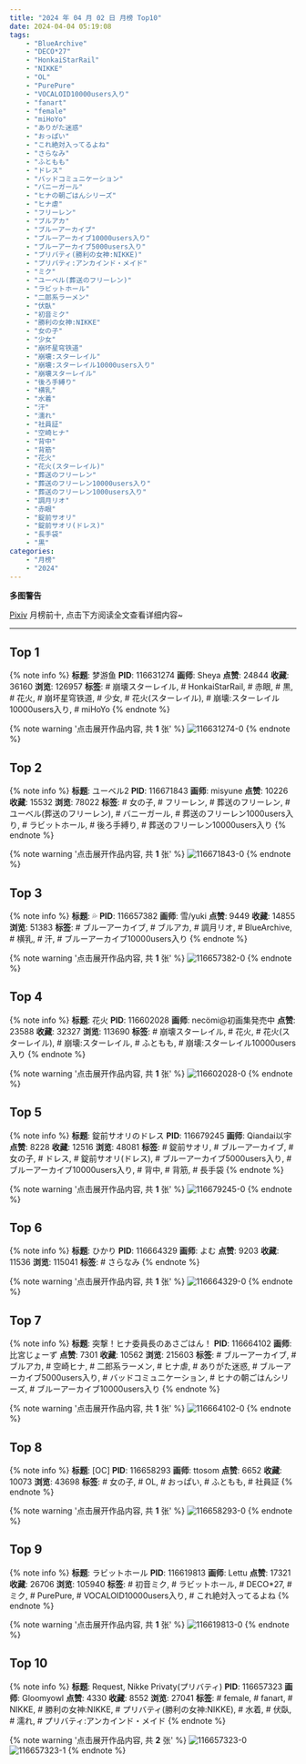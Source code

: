 ```yaml
---
title: "2024 年 04 月 02 日 月榜 Top10"
date: 2024-04-04 05:19:08
tags:
    - "BlueArchive"
    - "DECO*27"
    - "HonkaiStarRail"
    - "NIKKE"
    - "OL"
    - "PurePure"
    - "VOCALOID10000users入り"
    - "fanart"
    - "female"
    - "miHoYo"
    - "ありがた迷惑"
    - "おっぱい"
    - "これ絶対入ってるよね"
    - "さらなみ"
    - "ふともも"
    - "ドレス"
    - "バッドコミュニケーション"
    - "バニーガール"
    - "ヒナの朝ごはんシリーズ"
    - "ヒナ虐"
    - "フリーレン"
    - "ブルアカ"
    - "ブルーアーカイブ"
    - "ブルーアーカイブ10000users入り"
    - "ブルーアーカイブ5000users入り"
    - "プリバティ(勝利の女神:NIKKE)"
    - "プリバティ:アンカインド・メイド"
    - "ミク"
    - "ユーベル(葬送のフリーレン)"
    - "ラビットホール"
    - "二郎系ラーメン"
    - "伏臥"
    - "初音ミク"
    - "勝利の女神:NIKKE"
    - "女の子"
    - "少女"
    - "崩坏星穹铁道"
    - "崩壊:スターレイル"
    - "崩壊:スターレイル10000users入り"
    - "崩壊スターレイル"
    - "後ろ手縛り"
    - "横乳"
    - "水着"
    - "汗"
    - "濡れ"
    - "社員証"
    - "空崎ヒナ"
    - "背中"
    - "背筋"
    - "花火"
    - "花火(スターレイル)"
    - "葬送のフリーレン"
    - "葬送のフリーレン10000users入り"
    - "葬送のフリーレン1000users入り"
    - "調月リオ"
    - "赤眼"
    - "錠前サオリ"
    - "錠前サオリ(ドレス)"
    - "長手袋"
    - "黒"
categories:
    - "月榜"
    - "2024"
---
```


<i class="fa fa-triangle-exclamation"></i>**多图警告**<i class="fa fa-triangle-exclamation"></i>

[Pixiv](https://www.pixiv.net/) 月榜前十, 点击下方阅读全文查看详细内容~

<!-- more -->

---

## Top 1

{% note info %}
**标题**: 梦游鱼
**PID**: 116631274 **画师**: Sheya
**点赞**: 24844 **收藏**: 36160 **浏览**: 126957
**标签**: # 崩壊スターレイル, # HonkaiStarRail, # 赤眼, # 黒, # 花火, # 崩坏星穹铁道, # 少女, # 花火(スターレイル), # 崩壊:スターレイル10000users入り, # miHoYo
{% endnote %}

{% note warning '点击展开作品内容, 共 **1** 张' %}
![116631274-0](https://i.pixiv.re/img-original/img/2024/03/05/00/32/27/116631274_p0.jpg)
{% endnote %}

## Top 2

{% note info %}
**标题**: ユーベル2
**PID**: 116671843 **画师**: misyune
**点赞**: 10226 **收藏**: 15532 **浏览**: 78022
**标签**: # 女の子, # フリーレン, # 葬送のフリーレン, # ユーベル(葬送のフリーレン), # バニーガール, # 葬送のフリーレン1000users入り, # ラビットホール, # 後ろ手縛り, # 葬送のフリーレン10000users入り
{% endnote %}

{% note warning '点击展开作品内容, 共 **1** 张' %}
![116671843-0](https://i.pixiv.re/img-original/img/2024/03/06/16/16/42/116671843_p0.png)
{% endnote %}

## Top 3

{% note info %}
**标题**: 💦
**PID**: 116657382 **画师**: 雪/yuki
**点赞**: 9449 **收藏**: 14855 **浏览**: 51383
**标签**: # ブルーアーカイブ, # ブルアカ, # 調月リオ, # BlueArchive, # 横乳, # 汗, # ブルーアーカイブ10000users入り
{% endnote %}

{% note warning '点击展开作品内容, 共 **1** 张' %}
![116657382-0](https://i.pixiv.re/img-original/img/2024/03/06/00/00/26/116657382_p0.jpg)
{% endnote %}

## Top 4

{% note info %}
**标题**: 花火
**PID**: 116602028 **画师**: necömi@初画集発売中
**点赞**: 23588 **收藏**: 32327 **浏览**: 113690
**标签**: # 崩壊スターレイル, # 花火, # 花火(スターレイル), # 崩壊:スターレイル, # ふともも, # 崩壊:スターレイル10000users入り
{% endnote %}

{% note warning '点击展开作品内容, 共 **1** 张' %}
![116602028-0](https://i.pixiv.re/img-original/img/2024/03/04/00/00/14/116602028_p0.png)
{% endnote %}

## Top 5

{% note info %}
**标题**: 錠前サオリのドレス
**PID**: 116679245 **画师**: Qiandai以宇
**点赞**: 8228 **收藏**: 12516 **浏览**: 48081
**标签**: # 錠前サオリ, # ブルーアーカイブ, # 女の子, # ドレス, # 錠前サオリ(ドレス), # ブルーアーカイブ5000users入り, # ブルーアーカイブ10000users入り, # 背中, # 背筋, # 長手袋
{% endnote %}

{% note warning '点击展开作品内容, 共 **1** 张' %}
![116679245-0](https://i.pixiv.re/img-original/img/2024/03/06/21/10/23/116679245_p0.png)
{% endnote %}

## Top 6

{% note info %}
**标题**: ひかり
**PID**: 116664329 **画师**: よむ
**点赞**: 9203 **收藏**: 11536 **浏览**: 115041
**标签**: # さらなみ
{% endnote %}

{% note warning '点击展开作品内容, 共 **1** 张' %}
![116664329-0](https://i.pixiv.re/img-original/img/2024/03/06/07/17/45/116664329_p0.png)
{% endnote %}

## Top 7

{% note info %}
**标题**: 突撃！ヒナ委員長のあさごはん！
**PID**: 116664102 **画师**: 比宮じょーず
**点赞**: 7301 **收藏**: 10562 **浏览**: 215603
**标签**: # ブルーアーカイブ, # ブルアカ, # 空崎ヒナ, # 二郎系ラーメン, # ヒナ虐, # ありがた迷惑, # ブルーアーカイブ5000users入り, # バッドコミュニケーション, # ヒナの朝ごはんシリーズ, # ブルーアーカイブ10000users入り
{% endnote %}

{% note warning '点击展开作品内容, 共 **1** 张' %}
![116664102-0](https://i.pixiv.re/img-original/img/2024/03/06/07/00/22/116664102_p0.png)
{% endnote %}

## Top 8

{% note info %}
**标题**: [OC]
**PID**: 116658293 **画师**: ttosom
**点赞**: 6652 **收藏**: 10073 **浏览**: 43698
**标签**: # 女の子, # OL, # おっぱい, # ふともも, # 社員証
{% endnote %}

{% note warning '点击展开作品内容, 共 **1** 张' %}
![116658293-0](https://i.pixiv.re/img-original/img/2024/03/06/00/20/46/116658293_p0.jpg)
{% endnote %}

## Top 9

{% note info %}
**标题**: ラビットホール
**PID**: 116619813 **画师**: Lettu
**点赞**: 17321 **收藏**: 26706 **浏览**: 105940
**标签**: # 初音ミク, # ラビットホール, # DECO*27, # ミク, # PurePure, # VOCALOID10000users入り, # これ絶対入ってるよね
{% endnote %}

{% note warning '点击展开作品内容, 共 **1** 张' %}
![116619813-0](https://i.pixiv.re/img-original/img/2024/03/04/18/32/17/116619813_p0.png)
{% endnote %}

## Top 10

{% note info %}
**标题**: Request, Nikke Privaty(プリバティ)
**PID**: 116657323 **画师**: Gloomyowl
**点赞**: 4330 **收藏**: 8552 **浏览**: 27041
**标签**: # female, # fanart, # NIKKE, # 勝利の女神:NIKKE, # プリバティ(勝利の女神:NIKKE), # 水着, # 伏臥, # 濡れ, # プリバティ:アンカインド・メイド
{% endnote %}

{% note warning '点击展开作品内容, 共 **2** 张' %}
![116657323-0](https://i.pixiv.re/img-original/img/2024/03/06/00/00/14/116657323_p0.png)
![116657323-1](https://i.pixiv.re/img-original/img/2024/03/06/00/00/14/116657323_p1.png)
{% endnote %}
